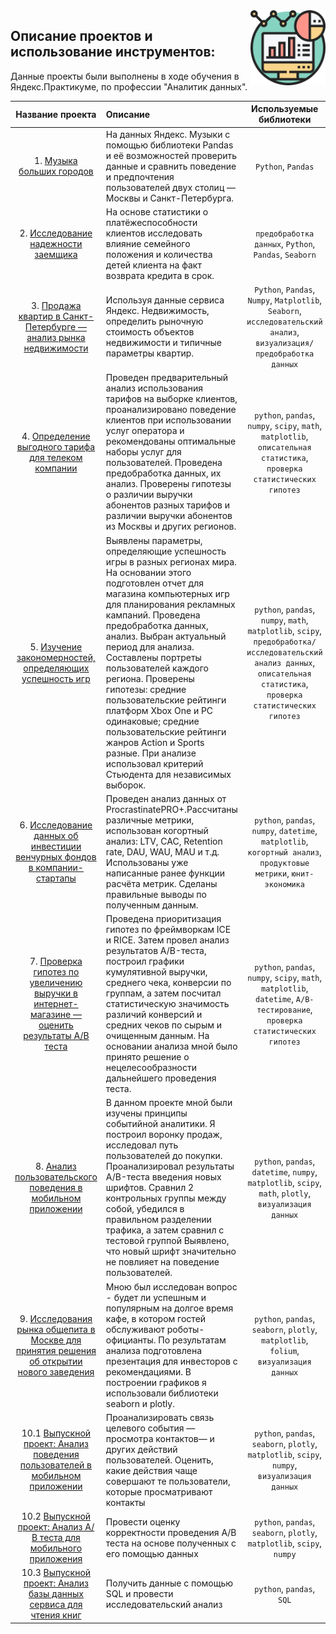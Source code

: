 <img src="tables.png" width=120 align="right"/>

## Описание проектов и использование инструментов:

Данные проекты были выполнены в ходе обучения в Яндекс.Практикуме, по профессии "Аналитик данных".



| Название проекта | Описание  | Используемые библиотеки |
| :-------------: |:------------------| :-----:|
| 1. [Музыка больших городов](https://github.com/Rebirt-time/yandex_practicum_portfolio/tree/main/Music_SPB_and_Moscow) | На данных Яндекс. Музыки c помощью библиотеки Pandas и её возможностей проверить данные и сравнить поведение и предпочтения пользователей двух столиц — Москвы и Санкт-Петербурга. | `Python`, `Pandas` |
| 2. [Исследование надежности заемщика](https://github.com/Rebirt-time/yandex_practicum_portfolio/tree/main/Borrower_research) | На основе статистики о платёжеспособности клиентов исследовать влияние семейного положения и количества детей клиента на факт возврата кредита в срок. | `предобработка данных`, `Python`, `Pandas`, `Seaborn` |
| 3. [Продажа квартир в Санкт-Петербурге — анализ рынка недвижимости](https://github.com/Rebirt-time/yandex_practicum_portfolio/tree/main/Apartment_for_sale) | Используя данные сервиса Яндекс. Недвижимость, определить рыночную стоимость объектов недвижимости и типичные параметры квартир. | `Python`, `Pandas`, `Numpy`, `Matplotlib`, `Seaborn`,  `исследовательский анализ`, `визуализация/предобработка данных` |
| 4. [Определение выгодного тарифа для телеком компании](https://github.com/manor477/practicum/tree/main/telecom_tariffs) | Проведен предварительный анализ использования тарифов на выборке клиентов, проанализировано поведение клиентов при использовании услуг оператора и рекомендованы оптимальные наборы услуг для пользователей. Проведена предобработка данных, их анализ. Проверены гипотезы о различии выручки абонентов разных тарифов и различии выручки абонентов из Москвы и других регионов. | `python`, `pandas`, `numpy`, `scipy`, `math`, `matplotlib`, `описательная статистика`, `проверка статистических гипотез` |
| 5. [Изучение закономерностей, определяющих успешность игр](https://github.com/manor477/practicum/tree/main/game_industry) | Выявлены параметры, определяющие успешность игры в разных регионах мира. На основании этого подготовлен отчет для магазина компьютерных игр для планирования рекламных кампаний. Проведена предобработка данных, анализ. Выбран актуальный период для анализа. Составлены портреты пользователей каждого региона. Проверены гипотезы: средние пользовательские рейтинги платформ Xbox One и PC одинаковые; средние пользовательские рейтинги жанров Action и Sports разные. При анализе использовал критерий Стьюдента для независимых выборок. | `python`, `pandas`, `numpy`, `math`, `matplotlib`, `scipy`, `предобработка/исследовательский анализ данных`, `описательная статистика`, `проверка статистических гипотез` |
| 6. [Исследование данных об инвестиции венчурных фондов в компании-стартапы](https://github.com/manor477/practicum/tree/main/procrastinate_app) | Проведен анализ данных от ProcrastinatePRO+.Рассчитаны различные метрики, использован когортный анализ: LTV, CAC, Retention rate, DAU, WAU, MAU и т.д. Использованы уже написанные ранее функции расчёта метрик. Сделаны правильные выводы по полученным данным. | `python`, `pandas`, `numpy`, `datetime`, `matplotlib`, `когортный анализ`, `продуктовые метрики`, `юнит-экономика` |
| 7. [Проверка гипотез по увеличению выручки в интернет-магазине — оценить результаты A/B теста](https://github.com/manor477/practicum/tree/main/A-B%20test) | Проведена приоритизация гипотез по фреймворкам ICE и RICE. Затем провел анализ результатов A/B-теста, построил графики кумулятивной выручки, среднего чека, конверсии по группам, а затем посчитал статистическую значимость различий конверсий и средних чеков по сырым и очищенным данным. На основании анализа мной было принято решение о нецелесообразности дальнейшего проведения теста. | `python`, `pandas`, `numpy`, `scipy`, `math`, `matplotlib`, `datetime`, `A/B-тестирование`, `проверка статистических гипотез` |
| 8. [Анализ пользовательского поведения в мобильном приложении](https://github.com/manor477/practicum/tree/main/mobile_app) | В данном проекте мной были изучены принципы событийной аналитики. Я построил воронку продаж, исследовал путь пользователей до покупки. Проанализировал результаты A/B-теста введения новых шрифтов. Сравнил 2 контрольных группы между собой, убедился в правильном разделении трафика, а затем сравнил с тестовой группой Выявлено, что новый шрифт значительно не повлияет на поведение пользователей. | `python`, `pandas`, `datetime`, `numpy`, `matplotlib`, `scipy`, `math`, `plotly`, `визуализация данных` |
| 9. [Исследования рынка общепита в Москве для принятия решения об открытии нового заведения](https://github.com/manor477/practicum/tree/main/catering) | Мною был исследован вопрос - будет ли успешным и популярным на долгое время кафе, в котором гостей обслуживают роботы-официанты. По результатам анализа подготовлена презентация для инвесторов с рекомендациями. В построении графиков я использовали библиотеки seaborn и plotly.  | `python`, `pandas`, `seaborn`, `plotly`, `matplotlib`, `folium`, `визуализация данных` |
| 10.1 [Выпускной проект: Анализ поведения пользователей в мобильном приложении](https://github.com/manor477/practicum/blob/main/graduation_projects/main_project/final_project.ipynb) | Проанализировать связь целевого события — просмотра контактов— и других действий пользователей. Оценить, какие действия чаще совершают те пользователи, которые просматривают контакты  | `python`, `pandas`, `seaborn`, `plotly`, `matplotlib`, `scipy`, `numpy`, `визуализация данных` |
| 10.2 [Выпускной проект: Анализ А/В теста для мобильного приложения ](https://github.com/manor477/practicum/blob/main/graduation_projects/AB_test/AB_test.ipynb) | Провести оценку корректности проведения А/В теста на основе полученных с его помощью данных | `python`, `pandas`, `seaborn`, `plotly`, `matplotlib`, `scipy`, `numpy` |
| 10.3 [Выпускной проект: Анализ базы данных сервиса для чтения книг](https://github.com/manor477/practicum/blob/main/graduation_projects/SQL/SQL.ipynb) | Получить данные с помощью SQL и провести исследовательский анализ | `python`, `pandas`, `SQL` |
